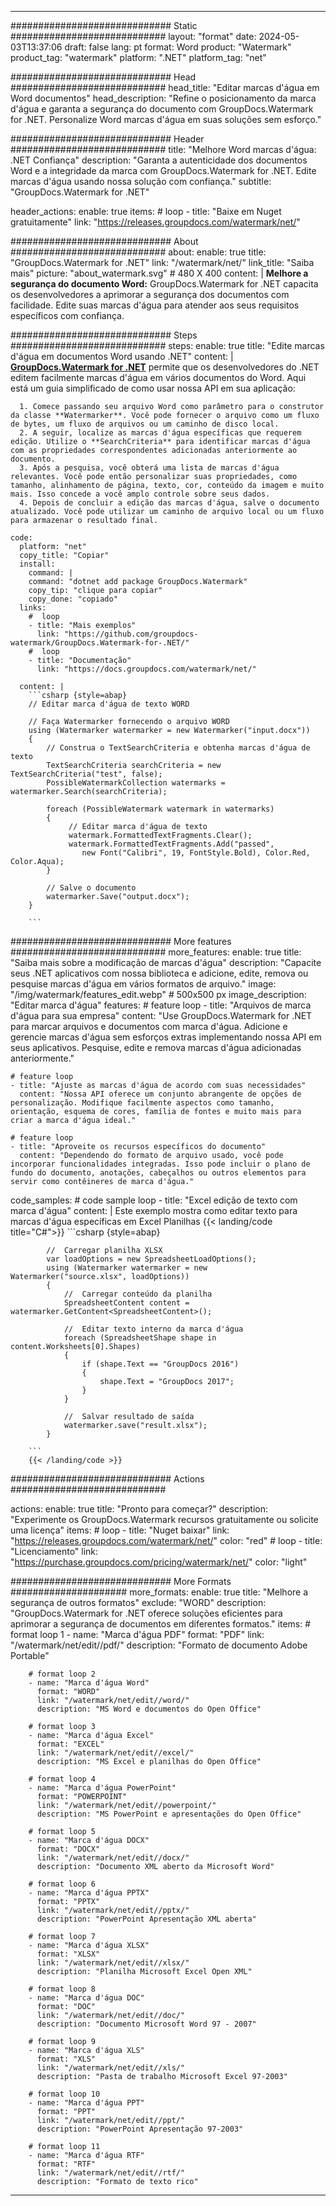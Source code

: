 
---
############################# Static ############################
layout: "format"
date:  2024-05-03T13:37:06
draft: false
lang: pt
format: Word
product: "Watermark"
product_tag: "watermark"
platform: ".NET"
platform_tag: "net"

############################# Head ############################
head_title: "Editar marcas d'água em Word documentos"
head_description: "Refine o posicionamento da marca d'água e garanta a segurança do documento com GroupDocs.Watermark for .NET. Personalize Word marcas d'água em suas soluções sem esforço."

############################# Header ############################
title: "Melhore Word marcas d'água: .NET Confiança" 
description: "Garanta a autenticidade dos documentos Word e a integridade da marca com GroupDocs.Watermark for .NET. Edite marcas d'água usando nossa solução com confiança."
subtitle: "GroupDocs.Watermark for .NET" 

header_actions:
  enable: true
  items:
    #  loop
    - title: "Baixe em Nuget gratuitamente"
      link: "https://releases.groupdocs.com/watermark/net/"
      
############################# About ############################
about:
    enable: true
    title: "GroupDocs.Watermark for .NET"
    link: "/watermark/net/"
    link_title: "Saiba mais"
    picture: "about_watermark.svg" # 480 X 400
    content: |
       **Melhore a segurança do documento Word:** GroupDocs.Watermark for .NET capacita os desenvolvedores a aprimorar a segurança dos documentos com facilidade. Edite suas marcas d'água para atender aos seus requisitos específicos com confiança.

############################# Steps ############################
steps:
    enable: true
    title: "Edite marcas d'água em documentos Word usando .NET"
    content: |
      **[GroupDocs.Watermark for .NET](https://products.groupdocs.com/watermark/net/)** permite que os desenvolvedores do .NET editem facilmente marcas d'água em vários documentos do Word. Aqui está um guia simplificado de como usar nossa API em sua aplicação:
      
      1. Comece passando seu arquivo Word como parâmetro para o construtor da classe **Watermarker**. Você pode fornecer o arquivo como um fluxo de bytes, um fluxo de arquivos ou um caminho de disco local.
      2. A seguir, localize as marcas d'água específicas que requerem edição. Utilize o **SearchCriteria** para identificar marcas d'água com as propriedades correspondentes adicionadas anteriormente ao documento.
      3. Após a pesquisa, você obterá uma lista de marcas d'água relevantes. Você pode então personalizar suas propriedades, como tamanho, alinhamento de página, texto, cor, conteúdo da imagem e muito mais. Isso concede a você amplo controle sobre seus dados.
      4. Depois de concluir a edição das marcas d'água, salve o documento atualizado. Você pode utilizar um caminho de arquivo local ou um fluxo para armazenar o resultado final.
   
    code:
      platform: "net"
      copy_title: "Copiar"
      install:
        command: |
        command: "dotnet add package GroupDocs.Watermark"
        copy_tip: "clique para copiar"
        copy_done: "copiado"
      links:
        #  loop
        - title: "Mais exemplos"
          link: "https://github.com/groupdocs-watermark/GroupDocs.Watermark-for-.NET/"
        #  loop
        - title: "Documentação"
          link: "https://docs.groupdocs.com/watermark/net/"
          
      content: |
        ```csharp {style=abap}
        // Editar marca d'água de texto WORD

        // Faça Watermarker fornecendo o arquivo WORD
        using (Watermarker watermarker = new Watermarker("input.docx"))
        {
            // Construa o TextSearchCriteria e obtenha marcas d'água de texto
            TextSearchCriteria searchCriteria = new TextSearchCriteria("test", false);
            PossibleWatermarkCollection watermarks = watermarker.Search(searchCriteria);

            foreach (PossibleWatermark watermark in watermarks)
            {
                 // Editar marca d'água de texto
                 watermark.FormattedTextFragments.Clear();
                 watermark.FormattedTextFragments.Add("passed", 
                    new Font("Calibri", 19, FontStyle.Bold), Color.Red, Color.Aqua);
            }

            // Salve o documento
            watermarker.Save("output.docx");
        }
        
        ```            

############################# More features ############################
more_features:
  enable: true
  title: "Saiba mais sobre a modificação de marcas d'água"
  description: "Capacite seus .NET aplicativos com nossa biblioteca e adicione, edite, remova ou pesquise marcas d'água em vários formatos de arquivo."
  image: "/img/watermark/features_edit.webp" # 500x500 px
  image_description: "Editar marca d'água"
  features:
    # feature loop
    - title: "Arquivos de marca d'água para sua empresa"
      content: "Use GroupDocs.Watermark for .NET para marcar arquivos e documentos com marca d'água. Adicione e gerencie marcas d'água sem esforços extras implementando nossa API em seus aplicativos. Pesquise, edite e remova marcas d'água adicionadas anteriormente."

    # feature loop
    - title: "Ajuste as marcas d'água de acordo com suas necessidades"
      content: "Nossa API oferece um conjunto abrangente de opções de personalização. Modifique facilmente aspectos como tamanho, orientação, esquema de cores, família de fontes e muito mais para criar a marca d'água ideal."

    # feature loop
    - title: "Aproveite os recursos específicos do documento"
      content: "Dependendo do formato de arquivo usado, você pode incorporar funcionalidades integradas. Isso pode incluir o plano de fundo do documento, anotações, cabeçalhos ou outros elementos para servir como contêineres de marca d'água."
      
  code_samples:
    # code sample loop
    - title: "Excel edição de texto com marca d'água"
      content: |
        Este exemplo mostra como editar texto para marcas d'água específicas em Excel Planilhas
        {{< landing/code title="C#">}}
        ```csharp {style=abap}
        
            //  Carregar planilha XLSX
            var loadOptions = new SpreadsheetLoadOptions();
            using (Watermarker watermarker = new Watermarker("source.xlsx", loadOptions))
            {
                //  Carregar conteúdo da planilha
                SpreadsheetContent content = watermarker.GetContent<SpreadsheetContent>();

                //  Editar texto interno da marca d'água
                foreach (SpreadsheetShape shape in content.Worksheets[0].Shapes)
                {
                    if (shape.Text == "GroupDocs 2016")
                    {
                        shape.Text = "GroupDocs 2017";
                    }
                }

                //  Salvar resultado de saída
                watermarker.save("result.xlsx");
            }

        ```
        {{< /landing/code >}}


############################# Actions ############################

actions:
  enable: true
  title: "Pronto para começar?"
  description: "Experimente os GroupDocs.Watermark recursos gratuitamente ou solicite uma licença"
  items:
    #  loop
    - title: "Nuget baixar"
      link: "https://releases.groupdocs.com/watermark/net/"
      color: "red"
        #  loop
    - title: "Licenciamento"
      link: "https://purchase.groupdocs.com/pricing/watermark/net/"
      color: "light"


############################# More Formats #####################
more_formats:
    enable: true
    title: "Melhore a segurança de outros formatos"
    exclude: "WORD"
    description: "GroupDocs.Watermark for .NET oferece soluções eficientes para aprimorar a segurança de documentos em diferentes formatos."
    items: 
        # format loop 1
        - name: "Marca d'água PDF"
          format: "PDF"
          link: "/watermark/net/edit//pdf/"
          description: "Formato de documento Adobe Portable"

        # format loop 2
        - name: "Marca d'água Word"
          format: "WORD"
          link: "/watermark/net/edit//word/"
          description: "MS Word e documentos do Open Office"
          
        # format loop 3
        - name: "Marca d'água Excel"
          format: "EXCEL"
          link: "/watermark/net/edit//excel/"
          description: "MS Excel e planilhas do Open Office"

        # format loop 4
        - name: "Marca d'água PowerPoint"
          format: "POWERPOINT"
          link: "/watermark/net/edit//powerpoint/"
          description: "MS PowerPoint e apresentações do Open Office"

        # format loop 5
        - name: "Marca d'água DOCX"
          format: "DOCX"
          link: "/watermark/net/edit//docx/"
          description: "Documento XML aberto da Microsoft Word"
          
        # format loop 6
        - name: "Marca d'água PPTX"
          format: "PPTX"
          link: "/watermark/net/edit//pptx/"
          description: "PowerPoint Apresentação XML aberta"
          
        # format loop 7
        - name: "Marca d'água XLSX"
          format: "XLSX"
          link: "/watermark/net/edit//xlsx/"
          description: "Planilha Microsoft Excel Open XML"

        # format loop 8
        - name: "Marca d'água DOC"
          format: "DOC"
          link: "/watermark/net/edit//doc/"
          description: "Documento Microsoft Word 97 - 2007"

        # format loop 9
        - name: "Marca d'água XLS"
          format: "XLS"
          link: "/watermark/net/edit//xls/"
          description: "Pasta de trabalho Microsoft Excel 97-2003"

        # format loop 10
        - name: "Marca d'água PPT"
          format: "PPT"
          link: "/watermark/net/edit//ppt/"
          description: "PowerPoint Apresentação 97-2003"

        # format loop 11
        - name: "Marca d'água RTF"
          format: "RTF"
          link: "/watermark/net/edit//rtf/"
          description: "Formato de texto rico"

---